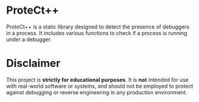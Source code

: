 # ProteCt++
ProteCt++ is a static library designed to detect the presence of debuggers in a process. It includes various functions to check if a process is running under a debugger.

# Disclaimer
This project is **strictly for educational purposes**. It is **not** intended for use with real-world software or systems, and should not be employed to protect against debugging or reverse engineering in any production environment.
